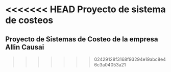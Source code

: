<<<<<<< HEAD
Proyecto de sistema de costeos
=======
## Proyecto de Sistemas de Costeo de la empresa Allin Causai
>>>>>>> 02429128f3168f93294e19abc8e46c3a04053a21
